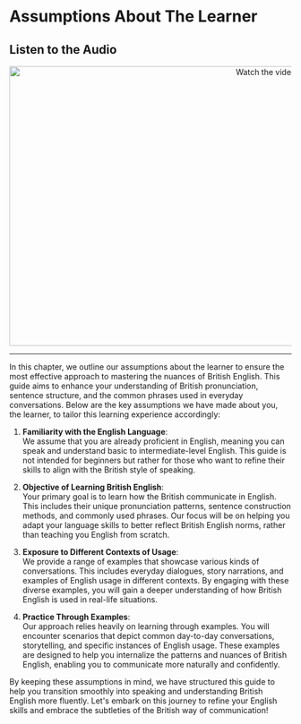 # Assumptions About The Learner
## Listen to the Audio 
 <p align="center">
  <a href="https://www.youtube.com/watch?v=8ro3GodzjvQ" target="_blank">
    <img src="https://img.youtube.com/vi/8ro3GodzjvQ/hqdefault.jpg" alt="Watch the video" width="900" height="500">
  </a>
</p>

---

In this chapter, we outline our assumptions about the learner to ensure the most effective approach to mastering the nuances of British English. This guide aims to enhance your understanding of British pronunciation, sentence structure, and the common phrases used in everyday conversations. Below are the key assumptions we have made about you, the learner, to tailor this learning experience accordingly:

1. **Familiarity with the English Language**:  
   We assume that you are already proficient in English, meaning you can speak and understand basic to intermediate-level English. This guide is not intended for beginners but rather for those who want to refine their skills to align with the British style of speaking.

2. **Objective of Learning British English**:  
   Your primary goal is to learn how the British communicate in English. This includes their unique pronunciation patterns, sentence construction methods, and commonly used phrases. Our focus will be on helping you adapt your language skills to better reflect British English norms, rather than teaching you English from scratch.

3. **Exposure to Different Contexts of Usage**:  
   We provide a range of examples that showcase various kinds of conversations. This includes everyday dialogues, story narrations, and examples of English usage in different contexts. By engaging with these diverse examples, you will gain a deeper understanding of how British English is used in real-life situations.

4. **Practice Through Examples**:  
   Our approach relies heavily on learning through examples. You will encounter scenarios that depict common day-to-day conversations, storytelling, and specific instances of English usage. These examples are designed to help you internalize the patterns and nuances of British English, enabling you to communicate more naturally and confidently.

By keeping these assumptions in mind, we have structured this guide to help you transition smoothly into speaking and understanding British English more fluently. Let's embark on this journey to refine your English skills and embrace the subtleties of the British way of communication!
